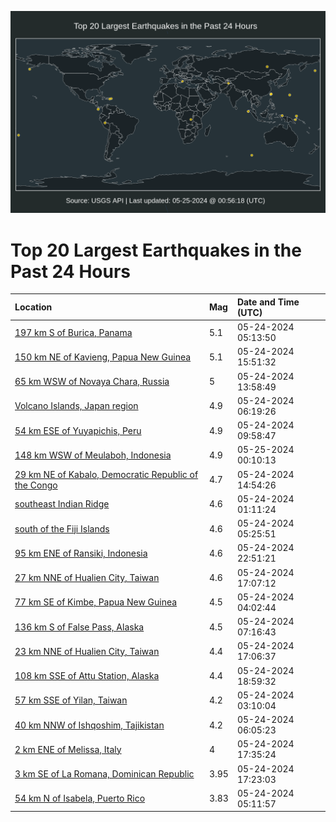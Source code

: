![Map](./map.png)

# Top 20 Largest Earthquakes in the Past 24 Hours

| Location | Mag | Date and Time (UTC) |
|:---|:---|:---|
| [197 km S of Burica, Panama](https://earthquake.usgs.gov/earthquakes/eventpage/us6000n0mu) | 5.1 | 05-24-2024 05:13:50 |
| [150 km NE of Kavieng, Papua New Guinea](https://earthquake.usgs.gov/earthquakes/eventpage/us6000n0s9) | 5.1 | 05-24-2024 15:51:32 |
| [65 km WSW of Novaya Chara, Russia](https://earthquake.usgs.gov/earthquakes/eventpage/us6000n0pe) | 5 | 05-24-2024 13:58:49 |
| [Volcano Islands, Japan region](https://earthquake.usgs.gov/earthquakes/eventpage/us6000n0na) | 4.9 | 05-24-2024 06:19:26 |
| [54 km ESE of Yuyapichis, Peru](https://earthquake.usgs.gov/earthquakes/eventpage/us6000n0nq) | 4.9 | 05-24-2024 09:58:47 |
| [148 km WSW of Meulaboh, Indonesia](https://earthquake.usgs.gov/earthquakes/eventpage/us6000n0vf) | 4.9 | 05-25-2024 00:10:13 |
| [29 km NE of Kabalo, Democratic Republic of the Congo](https://earthquake.usgs.gov/earthquakes/eventpage/us6000n0px) | 4.7 | 05-24-2024 14:54:26 |
| [southeast Indian Ridge](https://earthquake.usgs.gov/earthquakes/eventpage/us6000n0nh) | 4.6 | 05-24-2024 01:11:24 |
| [south of the Fiji Islands](https://earthquake.usgs.gov/earthquakes/eventpage/us6000n0mz) | 4.6 | 05-24-2024 05:25:51 |
| [95 km ENE of Ransiki, Indonesia](https://earthquake.usgs.gov/earthquakes/eventpage/us6000n0v3) | 4.6 | 05-24-2024 22:51:21 |
| [27 km NNE of Hualien City, Taiwan](https://earthquake.usgs.gov/earthquakes/eventpage/us6000n0ss) | 4.6 | 05-24-2024 17:07:12 |
| [77 km SE of Kimbe, Papua New Guinea](https://earthquake.usgs.gov/earthquakes/eventpage/us6000n0ml) | 4.5 | 05-24-2024 04:02:44 |
| [136 km S of False Pass, Alaska](https://earthquake.usgs.gov/earthquakes/eventpage/us6000n0nc) | 4.5 | 05-24-2024 07:16:43 |
| [23 km NNE of Hualien City, Taiwan](https://earthquake.usgs.gov/earthquakes/eventpage/us6000n0sr) | 4.4 | 05-24-2024 17:06:37 |
| [108 km SSE of Attu Station, Alaska](https://earthquake.usgs.gov/earthquakes/eventpage/us6000n0t9) | 4.4 | 05-24-2024 18:59:32 |
| [57 km SSE of Yilan, Taiwan](https://earthquake.usgs.gov/earthquakes/eventpage/us6000n0mf) | 4.2 | 05-24-2024 03:10:04 |
| [40 km NNW of Ishqoshim, Tajikistan](https://earthquake.usgs.gov/earthquakes/eventpage/us6000n0n6) | 4.2 | 05-24-2024 06:05:23 |
| [2 km ENE of Melissa, Italy](https://earthquake.usgs.gov/earthquakes/eventpage/us6000n0sz) | 4 | 05-24-2024 17:35:24 |
| [3 km SE of La Romana, Dominican Republic](https://earthquake.usgs.gov/earthquakes/eventpage/pr2024145004) | 3.95 | 05-24-2024 17:23:03 |
| [54 km N of Isabela, Puerto Rico](https://earthquake.usgs.gov/earthquakes/eventpage/pr2024145002) | 3.83 | 05-24-2024 05:11:57 |
